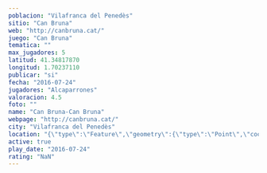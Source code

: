 ```yaml
---
poblacion: "Vilafranca del Penedès"
sitio: "Can Bruna"
web: "http://canbruna.cat/"
juego: "Can Bruna"
tematica: ""
max_jugadores: 5
latitud: 41.34817870
longitud: 1.70237110
publicar: "si"
fecha: "2016-07-24"
jugadores: "Alcaparrones"
valoracion: 4.5
foto: ""
name: "Can Bruna-Can Bruna"
webpage: "http://canbruna.cat/"
city: "Vilafranca del Penedès"
location: "{\"type\":\"Feature\",\"geometry\":{\"type\":\"Point\",\"coordinates\":[41.3481787,1.7023711]}}"
active: true
play_date: "2016-07-24"
rating: "NaN"
---
```

